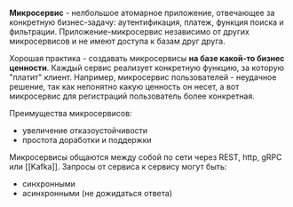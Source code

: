 **Микросервис** - нелбольшое атомарное приложение, отвечающее за конкретную бизнес-задачу: аутентификация, платеж, функция поиска и фильтрации. Приложение-микросервис независимо от других микросервисов и не имеют доступа к базам друг друга.

Хорошая практика - создавать микросервисы **на базе какой-то бизнес ценности**. Каждый сервис реализует конкретную функцию, за которую "платит" клиент. Например, микросервис пользователей - неудачное решение, так как непонятно какую ценность он несет, а вот микросервис для регистраций пользователь более конкретная.

Преимущества микросервисов:
- увеличение отказоустойчивости
- простота доработки и поддержки

Микросервисы общаются между собой по сети через REST, http, gRPC или [[Kafka]].
Запросы от сервиса к сервису могут быть:
- синхронными
- асинхронными (не дожидаться ответа)